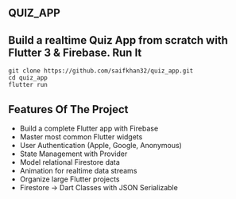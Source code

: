 **QUIZ_APP**
---
Build a realtime Quiz App from scratch with Flutter 3 & Firebase.
**Run It**
---
```
git clone https://github.com/saifkhan32/quiz_app.git
cd quiz_app 
flutter run
```
**Features Of The Project**
---
- Build a complete Flutter app with Firebase
- Master most common Flutter widgets
- User Authentication (Apple, Google, Anonymous)
- State Management with Provider
- Model relational Firestore data
- Animation for realtime data streams
-  Organize large Flutter projects
- Firestore -> Dart Classes with JSON Serializable
